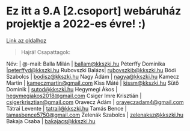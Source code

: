 # Ez itt a 9.A [2.csoport] webáruház projektje a 2022-es évre! :)

[Link az oldalhoz](https://github.com/pepe1125/9a_web/index.html)


> Hajrá! 
Csapattagok: 

Név: |	@-mail:
Balla Milán |	ballam@kkszki.hu
Péterffy Dominika	|peterffyd@kkszki.hu
Rubovszki Balázs|	rubovszkib@kkszki.hu
Bódi Szabolcs |	bodisz@kkszki.hu
Nagy Ádám |	nagya@kkszki.hu
Kamecz Martin |	kameczmartin@gmail.com
Kiss Máté |	kissm@kkszki.hu
Sütő Dominik |	sutod@kkszki.hu
Hegymegi Ákos |	hegymegiakos2018@gmail.com
Csiger Imre Krisztián |	csigerkrisztian@gmail.com
Oravecz Ádám |	oraveczadam4@gmail.com
Tátrai Levente |	tatrail@kkszki.hu
Tamás Bence |	tamasbence5750@gmail.com 
Zelenák Szabolcs |	zelenaksz@kkszki.hu
Bakaja Csaba |	bakajacs@kkszki.hu
